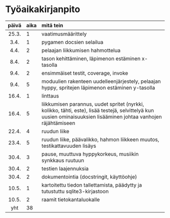 # Työaikakirjanpito

| päivä | aika | mitä tein |
| :----:|:-----| :-----|
| 25.3. | 1    | vaatimusmäärittely |
| 3.4.  | 1    | pygamen docsien selailua |
| 4.4.  | 2    | pelaajan liikkumisen hahmottelua |
| 8.4.  | 2    | tason kehittäminen, läpimenon estäminen x-tasolla |
| 9.4.  | 2    | ensimmäiset testit, coverage, invoke |
| 9.4.  | 5    | moduulien rakenteen uudelleenjärjestely, pelaajan hyppy, spritejen läpimenon estäminen y-tasolla |
| 16.4.  | 1    | linttaus |
| 16.4.  | 5    | liikkumisen parannus, uudet spritet (nyrkki, kolikko, tähti, este), lisää testejä, selvittelyä kun uusien ominaisuuksien lisääminen johtaa vanhojen räjähtämiseen |
| 22.4.  | 4    | ruudun liike |
| 23.4.  | 5    | ruudun liike, päävalikko, hahmon liikkeen muutos, testikattavuuden lisäys |
| 30.4.  | 3    | pause, muuttuva hyppykorkeus, musiikin synkkaus ruutuun |
| 30.4.  | 2    | testien laajennuksia |
| 30.4.  | 2    | dokumentointia (docstringit, käyttöohje) |
| 10.5.  | 1    | kartoitettu tiedon tallettamista, päädytty ja tutustuttu sqlite3-kirjastoon |
| 10.5.  | 2    | raamit tietokantaluokalle |
| yht   | 38    | |